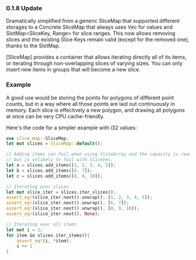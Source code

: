 ### 0.1.8 Update
Dramatically simplified from a generic SliceMap that supported different storages to a Concrete SliceMap that always uses Vec<V> for values and SlotMap<SliceKey, Range<u32>> for slice ranges. This now allows removing slices and the existing Slice Keys remain valid (except for the removed one), thanks to the SlotMap.

[SliceMap] provides a container that allows iterating directly all of its items, or iterating through non-overlapping slices of varying sizes. You can only insert new items in groups that will become a new slice.

### Example

A good use would be storing the points for polygons of different point counts, but in a way where all those points are laid out continuously in memory. Each slice is effectively a new polygon, and drawing all polygons at once can be very CPU cache-friendly.

Here's the code for a simpler example with i32 values:
```rust
use slice_map::SliceMap;
let mut slices = SliceMap::default();

// Adding items can fail when using SliceArray and the capacity is reached,
// but is unlikely to fail with SliceVec.
let a = slices.add_items([1, 2, 3, 4, 5]);
let b = slices.add_items([6, 7]);
let c = slices.add_items([8, 9, 10]);

// Iterating over slices
let mut slice_iter = slices.iter_slices();
assert_eq!(slice_iter.next().unwrap(), [1, 2, 3, 4, 5]);
assert_eq!(slice_iter.next().unwrap(), [6, 7]);
assert_eq!(slice_iter.next().unwrap(), [8, 9, 10]);
assert_eq!(slice_iter.next(), None);

// Iterating over all items
let mut i = 1;
for item in slices.iter_items(){
    assert_eq!(i, *item);
    i += 1
}
```
